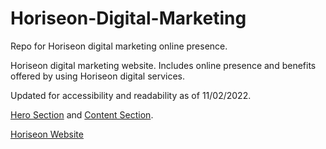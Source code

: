 # Horiseon-Digital-Marketing
Repo for Horiseon digital marketing online presence.

Horiseon digital marketing website. 
Includes online presence and benefits offered by using Horiseon digital services.



Updated for accessibility and readability as of 11/02/2022.


[Hero Section](./assets/images/Hero%20Screenshot.png) and
[Content Section](./assets/images/Content%20Screenshot.png).

[Horiseon Website](https://origin-42.github.io/Horiseon-Digital-Marketing/)
